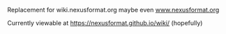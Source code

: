 Replacement for wiki.nexusformat.org maybe even www.nexusformat.org

Currently viewable at https://nexusformat.github.io/wiki/ (hopefully)

